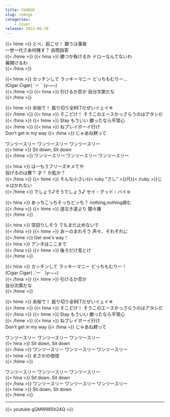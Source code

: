 ```yaml
---
title: CH4NGE
slug: ch4nge
categories:
    - Cover
release: 2023-06-30
---
```


{{< hime >}}
とべ、起こせ！ 願うは事故  
一世一代さあ何賭す？ 自問自答  
{{< /hime >}}
{{< hina >}}
勝つか負けるか ドローなんてないわ  
幕開けるわ  
{{< /hina >}}

{{< hime >}}
カッチンして ラッキーマニー どっちもむりー…  
(Cigar Cigar( ´ー｀)y-~~)  
{{< /hime >}}
{{< hina >}}
引けるか否か 自分次第だな  
{{< /hina >}}

{{< hime >}}
余裕で！ 振り切り全BETだぜいイェイ☆  
{{< /hime >}}
{{< hina >}}
そこどけ！ そうこのエースかっさらうのはアタシだ  
{{< /hina >}}
{{< hime >}}
Stay もういい 勝ったなら平常心  
{{< /hime >}}
{{< hina >}}
ねプレイボーイ行け  
Don't get in my way 
{{< /hina >}}
じゃあね黙って  

ワンツースリー ワンツースリー ワンツースリー  
{{< hime >}}
Sit down, Sit down  
{{< /hime >}}
ワンツースリー ワンツースリー ワンツースリー  

{{< hina >}}
はーもうフリーズキメてや  
投げるのは賽？ 才？ か匙か？  
{{< /hina >}}
{{< hime >}}
そんな小さい{{< ruby "さし" >}}尺{{< /ruby >}}じゃはかれない  
{{< /hime >}}
でしょう♪そうでしょう♪ セイ・グッド・バイゃ  

{{< hina >}}
あっちこっちそっちどっち？ nothing,nothing病む  
{{< /hina >}}
{{< hime >}}
道なき道より 闇々嫌  
{{< /hime >}}

{{< hina >}}
空回りしそう でもまだ止めないで  
{{< /hina >}}
{{< hime >}}
あーのまれそう 声々、それぞれに  
{{< /hime >}}
Get one's way！  
{{< hina >}}
アンタはここまで  
{{< /hina >}}
{{< hime >}}
後ろだけ見とけ  
{{< /hime >}}

{{< hina >}}
カッチンして ラッキーマニー どっちもむりー！  
(Cigar Cigar( ;´ー｀)y-~~)  
{{< /hina >}}
{{< hime >}}
引けるか否か  
自分次第だな  
{{< /hime >}}

{{< hime >}}
余裕で！ 振り切り全BETだぜいイェイ☆  
{{< /hime >}}
{{< hina >}}
そこどけ！ そうこのエースかっさらうのはアタシだ  
{{< /hina >}}
{{< hime >}}
Stay もういい 勝ったなら平常心  
{{< /hime >}}
{{< hina >}}
ねプレイボーイ行け  
Don't get in my way 
{{< /hina >}}
じゃあね黙って  

ワンツースリー ワンツースリー ワンツースリー  
{{< hina >}}
Sit down, Sit down  
{{< /hina >}}
ワンツースリー ワンツースリー ワンツースリー  
{{< hime >}}
まさかの倍倍  
{{< /hime >}}

ワンツースリー ワンツースリー ワンツースリー  
{{< hina >}}
Sit down, Sit down  
{{< /hina >}}
ワンツースリー ワンツースリー ワンツースリー  
{{< hime >}}
Sit down, Sit down  
{{< /hime >}}

---

{{< youtube gQMWMi5h24Q >}}
